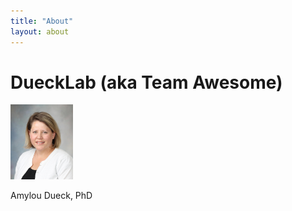 ```yaml
---
title: "About"
layout: about
---
```


# DueckLab (aka Team Awesome)

<img src="/assets/images/Dueck.jpg" alt="amylou" width="100"/>

Amylou Dueck, PhD


